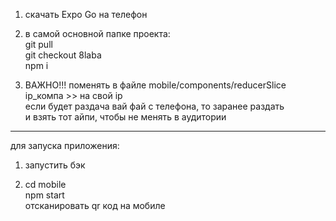 1. скачать Expo Go на телефон  
  
2. в самой основной папке проекта:  
  git pull  
  git checkout 8laba  
  npm i  
  
3. ВАЖНО!!! поменять в файле mobile/components/reducerSlice  
  ip_компа >> на свой ip   
  если будет раздача вай фай с телефона, то заранее раздать  
  и взять тот айпи, чтобы не менять в аудитории  
______________________________________  
для запуска приложения:  

1. запустить бэк  

2.  cd mobile  
    npm start  
    отсканировать qr код на мобиле    

